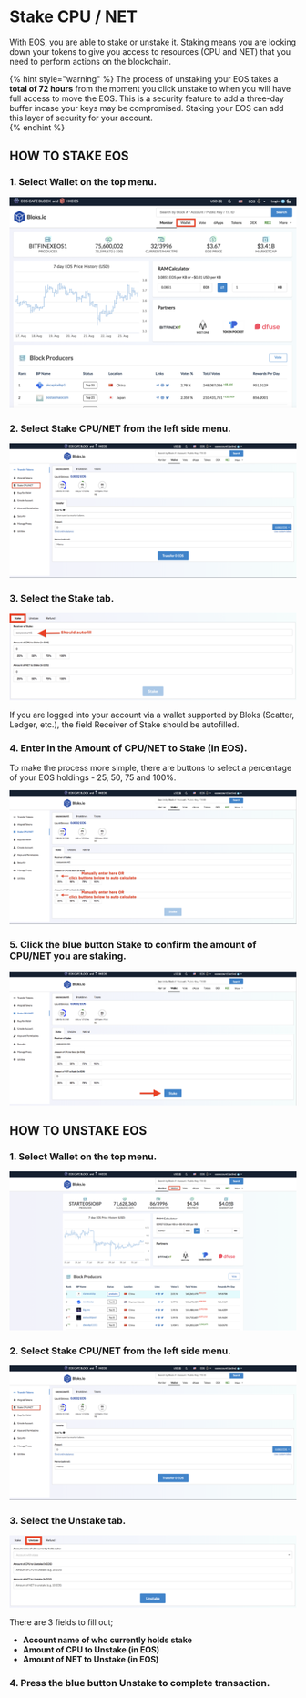 # Stake CPU / NET

With EOS, you are able to stake or unstake it. Staking means you are locking down your tokens to give you access to resources \(CPU and NET\) that you need to perform actions on the blockchain. 

{% hint style="warning" %}
The process of unstaking your EOS takes a **total of 72 hours** from the moment you click unstake to when you will have full access to move the EOS. This is a security feature to add a three-day buffer incase your keys may be compromised. Staking your EOS can add this layer of security for your account.  
{% endhint %}

## HOW TO STAKE EOS

### 1. Select **Wallet** on the top menu.

![](../.gitbook/assets/image%20%2880%29.png)

### 2. Select **Stake CPU/NET** from the left side menu.

![](../.gitbook/assets/image%20%28135%29.png)

### 3. Select the Stake tab.

![](../.gitbook/assets/image%20%2851%29.png)

If you are logged into your account via a wallet supported by Bloks \(Scatter, Ledger, etc.\), the field Receiver of Stake should be autofilled.

### 4. Enter in the **Amount of CPU/NET to Stake \(in EOS\).**

To make the process more simple, there are buttons to select a percentage of your EOS holdings - 25, 50, 75 and 100%.

![](../.gitbook/assets/image%20%2846%29.png)

### 5. Click the blue button Stake to confirm the amount of CPU/NET you are staking.

![](../.gitbook/assets/image%20%2881%29.png)

## HOW TO UNSTAKE EOS

### 1. Select **Wallet** on the top menu.

![](../.gitbook/assets/image%20%2839%29.png)

### 2. Select **Stake CPU/NET** from the left side menu.

![](../.gitbook/assets/image%20%28135%29.png)

### 3. Select the Unstake tab.

![](../.gitbook/assets/image%20%2862%29.png)

There are 3 fields to fill out;

* **Account name of who currently holds stake** 
* **Amount of CPU to Unstake \(in EOS\)** 
* **Amount of NET to Unstake \(in EOS\)**  

### 4. Press the blue button Unstake to complete transaction.





